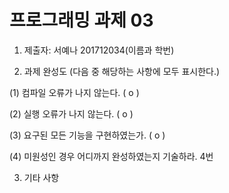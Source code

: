 ﻿# 프로그래밍 과제 03

1. 제출자:   서예나 201712034(이름과 학번)

2. 과제 완성도 (다음 중 해당하는 사항에 모두 표시한다.)

(1) 컴파일 오류가 나지 않는다. (  o  )

(2) 실행 오류가 나지 않는다. (  o  )

(3) 요구된 모든 기능을 구현하였는가. (  o   )

(4) 미원성인 경우 어디까지 완성하였는지 기술하라.
4번


3. 기타 사항 
